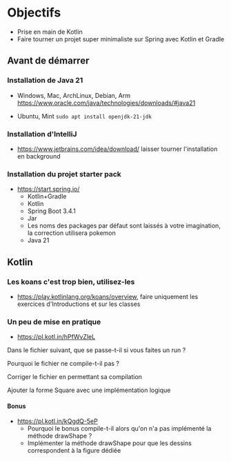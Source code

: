 # Objectifs

* Prise en main de Kotlin
* Faire tourner un projet super minimaliste sur Spring avec Kotlin et Gradle


## Avant de démarrer

### Installation de Java 21

* Windows, Mac, ArchLinux, Debian, Arm https://www.oracle.com/java/technologies/downloads/#java21

* Ubuntu, Mint `sudo apt install openjdk-21-jdk`

### Installation d'IntelliJ
* https://www.jetbrains.com/idea/download/ laisser tourner l'installation en background

### Installation du projet starter pack

* https://start.spring.io/
  * Kotlin+Gradle
  * Kotlin
  * Spring Boot 3.4.1
  * Jar 
  * Les noms des packages par défaut sont laissés à votre imagination, la correction utilisera pokemon
  * Java 21

## Kotlin
### Les koans c'est trop bien, utilisez-les

* https://play.kotlinlang.org/koans/overview, faire uniquement les exercices d'Introductions et sur les classes

### Un peu de mise en pratique
* https://pl.kotl.in/hPfWvZleL

Dans le fichier suivant, que se passe-t-il si vous faites un run ?

Pourquoi le fichier ne compile-t-il pas ?

Corriger le fichier en permettant sa compilation

Ajouter la forme Square avec une implémentation logique

#### Bonus
* https://pl.kotl.in/kQgdQ-5eP
  * Pourquoi le bonus compile-t-il alors qu'on n'a pas implémenté la méthode drawShape ?
  * Implémenter la méthode drawShape pour que les dessins correspondent à la figure dédiée
